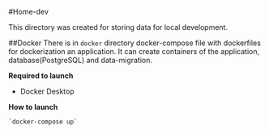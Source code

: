 #Home-dev

This directory was created for storing data for local development.

##Docker
There is in `docker` directory docker-compose file with dockerfiles for dockerization an application. 
It can create containers of the application, database(PostgreSQL) and data-migration.

**Required to launch**
- Docker Desktop

**How to launch**

    `docker-compose up`


